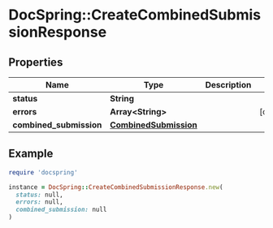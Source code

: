 # DocSpring::CreateCombinedSubmissionResponse

## Properties

| Name | Type | Description | Notes |
| ---- | ---- | ----------- | ----- |
| **status** | **String** |  |  |
| **errors** | **Array&lt;String&gt;** |  | [optional] |
| **combined_submission** | [**CombinedSubmission**](CombinedSubmission.md) |  |  |

## Example

```ruby
require 'docspring'

instance = DocSpring::CreateCombinedSubmissionResponse.new(
  status: null,
  errors: null,
  combined_submission: null
)
```

